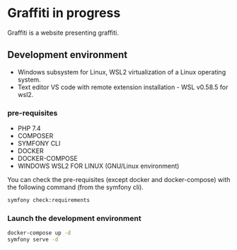 # Graffiti in progress


Graffiti is a website presenting graffiti.

## Development environment

* Windows subsystem for Linux, WSL2 virtualization of a Linux operating system.
* Text editor VS code with remote extension installation - WSL v0.58.5 for wsl2.

### pre-requisites

* PHP 7.4
* COMPOSER 
* SYMFONY CLI 
* DOCKER 
* DOCKER-COMPOSE
* WINDOWS WSL2 FOR LINUX (GNU/Linux environment) 

You can check the pre-requisites (except docker and docker-compose) with the following command (from the symfony cli).

```bash
symfony check:requirements
```
### Launch the development environment

```bash
docker-compose up -d
symfony serve -d
```




